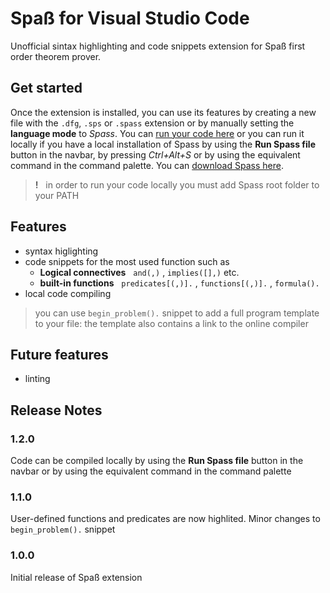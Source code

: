 # Spaß for Visual Studio Code

Unofficial sintax highlighting and code snippets extension for Spaß first order theorem prover.

## Get started
Once the extension is installed, you can use its features by creating a new file with the `.dfg`, `.sps` or `.spass` extension or by manually setting the **language mode** to *Spass*. You can [run your code here](https://webspass.spass-prover.org/) or you can run it locally if you have a local installation of Spass by using the **Run Spass file** button in the navbar, by pressing *Ctrl+Alt+S* or by using the equivalent command in the command palette. You can [download Spass here](https://www.mpi-inf.mpg.de/departments/automation-of-logic/software/spass-workbench/classic-spass-theorem-prover/download).

> **!** &nbsp; in order to run your code locally you must add Spass root folder to your PATH

## Features

- syntax higlighting
- code snippets for the most used function such as
    - **Logical connectives** &nbsp;  `and(,)` , `implies([],)` etc.
    - **built-in functions** &nbsp; `predicates[(,)].` , `functions[(,)].` , `formula().`
- local code compiling
> you can use `begin_problem().` snippet to add a full program template to your file: the template also contains a link to the online compiler

## Future features
- linting

## Release Notes

### 1.2.0
Code can be compiled locally by using the **Run Spass file** button in the navbar or by using the equivalent command in the command palette

### 1.1.0
User-defined functions and predicates are now highlited. Minor changes to `begin_problem().` snippet

### 1.0.0
Initial release of Spaß extension